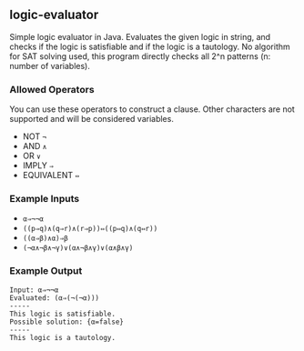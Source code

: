 ## logic-evaluator
Simple logic evaluator in Java.
Evaluates the given logic in string, and checks if the logic is satisfiable and if the logic is a tautology.
No algorithm for SAT solving used, this program directly checks all 2^n patterns (n: number of variables).

### Allowed Operators
You can use these operators to construct a clause. Other characters are not supported and will be considered variables.
- NOT `¬`
- AND `∧`
- OR `∨`
- IMPLY `⇒`
- EQUIVALENT `⇔`

### Example Inputs
- `α⇒¬¬α`
- `((p⇒q)∧(q⇒r)∧(r⇒p))⇔((p⇔q)∧(q⇔r))`
- `((α⇒β)∧α)⇒β`
- `(¬α∧¬β∧¬γ)∨(α∧¬β∧γ)∨(α∧β∧γ)`

### Example Output
```
Input: α⇒¬¬α
Evaluated: (α⇒(¬(¬α)))
-----
This logic is satisfiable.
Possible solution: {α=false}
-----
This logic is a tautology.
```
